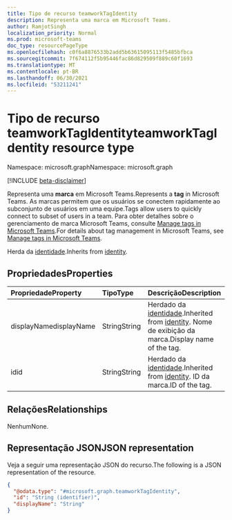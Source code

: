 ```yaml
---
title: Tipo de recurso teamworkTagIdentity
description: Representa uma marca em Microsoft Teams.
author: RamjotSingh
localization_priority: Normal
ms.prod: microsoft-teams
doc_type: resourcePageType
ms.openlocfilehash: c0f6a8876533b2add5b63615095113f5485bfbca
ms.sourcegitcommit: 7f674112f5b95446fac86d829509f889c60f1693
ms.translationtype: MT
ms.contentlocale: pt-BR
ms.lasthandoff: 06/30/2021
ms.locfileid: "53211241"
---
```

# <a name="teamworktagidentity-resource-type"></a><span data-ttu-id="2e0d5-103">Tipo de recurso teamworkTagIdentity</span><span class="sxs-lookup"><span data-stu-id="2e0d5-103">teamworkTagIdentity resource type</span></span>

<span data-ttu-id="2e0d5-104">Namespace: microsoft.graph</span><span class="sxs-lookup"><span data-stu-id="2e0d5-104">Namespace: microsoft.graph</span></span>

[!INCLUDE [beta-disclaimer](../../includes/beta-disclaimer.md)]

<span data-ttu-id="2e0d5-105">Representa uma **marca** em Microsoft Teams.</span><span class="sxs-lookup"><span data-stu-id="2e0d5-105">Represents a **tag** in Microsoft Teams.</span></span> <span data-ttu-id="2e0d5-106">As marcas permitem que os usuários se conectem rapidamente ao subconjunto de usuários em uma equipe.</span><span class="sxs-lookup"><span data-stu-id="2e0d5-106">Tags allow users to quickly connect to subset of users in a team.</span></span> <span data-ttu-id="2e0d5-107">Para obter detalhes sobre o gerenciamento de marca Microsoft Teams, consulte [Manage tags in Microsoft Teams](/microsoftteams/manage-tags).</span><span class="sxs-lookup"><span data-stu-id="2e0d5-107">For details about tag management in Microsoft Teams, see [Manage tags in Microsoft Teams](/microsoftteams/manage-tags).</span></span>


<span data-ttu-id="2e0d5-108">Herda da [identidade](../resources/identity.md).</span><span class="sxs-lookup"><span data-stu-id="2e0d5-108">Inherits from [identity](../resources/identity.md).</span></span>

## <a name="properties"></a><span data-ttu-id="2e0d5-109">Propriedades</span><span class="sxs-lookup"><span data-stu-id="2e0d5-109">Properties</span></span>
|<span data-ttu-id="2e0d5-110">Propriedade</span><span class="sxs-lookup"><span data-stu-id="2e0d5-110">Property</span></span>|<span data-ttu-id="2e0d5-111">Tipo</span><span class="sxs-lookup"><span data-stu-id="2e0d5-111">Type</span></span>|<span data-ttu-id="2e0d5-112">Descrição</span><span class="sxs-lookup"><span data-stu-id="2e0d5-112">Description</span></span>|
|:---|:---|:---|
|<span data-ttu-id="2e0d5-113">displayName</span><span class="sxs-lookup"><span data-stu-id="2e0d5-113">displayName</span></span>|<span data-ttu-id="2e0d5-114">String</span><span class="sxs-lookup"><span data-stu-id="2e0d5-114">String</span></span>|<span data-ttu-id="2e0d5-115">Herdado da [identidade](../resources/identity.md).</span><span class="sxs-lookup"><span data-stu-id="2e0d5-115">Inherited from [identity](../resources/identity.md).</span></span> <span data-ttu-id="2e0d5-116">Nome de exibição da marca.</span><span class="sxs-lookup"><span data-stu-id="2e0d5-116">Display name of the tag.</span></span>|
|<span data-ttu-id="2e0d5-117">id</span><span class="sxs-lookup"><span data-stu-id="2e0d5-117">id</span></span>|<span data-ttu-id="2e0d5-118">String</span><span class="sxs-lookup"><span data-stu-id="2e0d5-118">String</span></span>|<span data-ttu-id="2e0d5-119">Herdado da [identidade](../resources/identity.md).</span><span class="sxs-lookup"><span data-stu-id="2e0d5-119">Inherited from [identity](../resources/identity.md).</span></span> <span data-ttu-id="2e0d5-120">ID da marca.</span><span class="sxs-lookup"><span data-stu-id="2e0d5-120">ID of the tag.</span></span>|

## <a name="relationships"></a><span data-ttu-id="2e0d5-121">Relações</span><span class="sxs-lookup"><span data-stu-id="2e0d5-121">Relationships</span></span>
<span data-ttu-id="2e0d5-122">Nenhum</span><span class="sxs-lookup"><span data-stu-id="2e0d5-122">None.</span></span>

## <a name="json-representation"></a><span data-ttu-id="2e0d5-123">Representação JSON</span><span class="sxs-lookup"><span data-stu-id="2e0d5-123">JSON representation</span></span>
<span data-ttu-id="2e0d5-124">Veja a seguir uma representação JSON do recurso.</span><span class="sxs-lookup"><span data-stu-id="2e0d5-124">The following is a JSON representation of the resource.</span></span>
<!-- {
  "blockType": "resource",
  "@odata.type": "microsoft.graph.teamworkTagIdentity"
}
-->
``` json
{
  "@odata.type": "#microsoft.graph.teamworkTagIdentity",
  "id": "String (identifier)",
  "displayName": "String"
}
```

